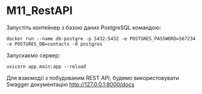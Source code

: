 # M11_RestAPI


Запустіть контейнер з базою даних PostgreSQL командою:

```
docker run --name db-postgre -p 5432:5432 -e POSTGRES_PASSWORD=567234 -e POSTGRES_DB=contacts -d postgres
```

Запускаємо сервер:

```
uvicorn app.main:app --reload
```

Для взаємодії з побудованим REST API, будемо використовувати Swagger документацію http://127.0.0.1:8000/docs